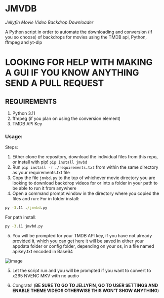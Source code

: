 # **JMVDB**
_Jellyfin Movie Video Backdrop Downloader_

A Python script in order to automate the downloading and conversion (if you so choose) of backdrops for movies using the TMDB api, Python, ffmpeg and yt-dlp

# LOOKING FOR HELP WITH MAKING A GUI IF YOU KNOW ANYTHING SEND A PULL REQUEST

## REQUIREMENTS
1. Python 3.11
2. ffmpeg (if you plan on using the conversion element)
3. TMDB API Key


### Usage:

Steps:
1. Either clone the repository, download the individual files from this repo, or install with pip! ```pip install jmvbd```
2. Run ```pip install -r ./requirements.txt``` from within the same directory as your requirements.txt file 
3. Copy the file `jmvbd.py` to the top of whichever movie directory you are looking to download backdrop videos for or into a folder in your path to be able to run it from anywhere
4. Open a command prompt window in the directory where you copied the files and run:
For in folder install:
```cmd
py -3.11 ./jmvbd.py
```

For path install:
```cmd
py -3.11 jmvbd.py
```

5. You will be prompted for your TMDB API key, if you have not already provided it, [which you can get here](https://developer.themoviedb.org/v4/reference/intro/authentication) it will be saved in either your appdata folder or config folder, depending on your os, in a file named apikey.txt encoded in Base64

![image](https://github.com/user-attachments/assets/decbe685-6d56-455c-b530-bdffa55238ac)

5. Let the script run and you will be prompted if you want to convert to x265 NVENC MKV with no audio
  
6. Congrats! (**BE SURE TO GO TO JELLYFIN, GO TO USER SETTINGS AND ENABLE THEME VIDEOS OTHERWISE THIS WON'T SHOW ANYTHING**)
